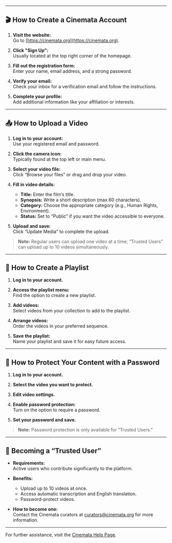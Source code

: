 
---

## 🎬 How to Create a Cinemata Account

1. **Visit the website:**  
   Go to [https://cinemata.org](https://cinemata.org).

2. **Click "Sign Up":**  
   Usually located at the top right corner of the homepage.

3. **Fill out the registration form:**  
   Enter your name, email address, and a strong password.

4. **Verify your email:**  
   Check your inbox for a verification email and follow the instructions.

5. **Complete your profile:**  
   Add additional information like your affiliation or interests.

---

## 📤 How to Upload a Video

1. **Log in to your account:**  
   Use your registered email and password.

2. **Click the camera icon:**  
   Typically found at the top left or main menu.

3. **Select your video file:**  
   Click “Browse your files” or drag and drop your video.

4. **Fill in video details:**  
   - **Title:** Enter the film’s title.  
   - **Synopsis:** Write a short description (max 60 characters).  
   - **Category:** Choose the appropriate category (e.g., Human Rights, Environment).  
   - **Status:** Set to “Public” if you want the video accessible to everyone.

5. **Upload and save:**  
   Click “Update Media” to complete the upload.

> **Note:** Regular users can upload one video at a time; “Trusted Users” can upload up to 10 videos simultaneously.

---

## 🎥 How to Create a Playlist

1. **Log in to your account.**

2. **Access the playlist menu:**  
   Find the option to create a new playlist.

3. **Add videos:**  
   Select videos from your collection to add to the playlist.

4. **Arrange videos:**  
   Order the videos in your preferred sequence.

5. **Save the playlist:**  
   Name your playlist and save it for easy future access.

---

## 🔐 How to Protect Your Content with a Password

1. **Log in to your account.**

2. **Select the video you want to protect.**

3. **Edit video settings.**

4. **Enable password protection:**  
   Turn on the option to require a password.

5. **Set your password and save.**

> **Note:** Password protection is only available for “Trusted Users.”

---

## 🌟 Becoming a “Trusted User”

- **Requirements:**  
  Active users who contribute significantly to the platform.

- **Benefits:**  
  - Upload up to 10 videos at once.  
  - Access automatic transcription and English translation.  
  - Password-protect videos.

- **How to become one:**  
  Contact the Cinemata curators at [curators@cinemata.org](mailto:curators@cinemata.org) for more information.

---

For further assistance, visit the [Cinemata Help Page](https://cinemata.org/help).
